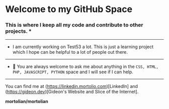 # Welcome to my GitHub Space

### This is where I keep all my code and contribute to other projects. *
---
- I am currently working on Test53 a lot. This is just a learning project which I hope can be helpful to a lot of people out there.
---
- 💬 You are always welcome to ask me about anything in the `CSS, HTML, PHP, JAVASCRIPT, PYTHON` space and I will see if I can help.
---

You can find me at (https://linkedin.mortolio.com)[LinkedIn] and (https://gideon.dev)[Gideon's Website and Slice of the Internet].

**mortolian/mortolian**
